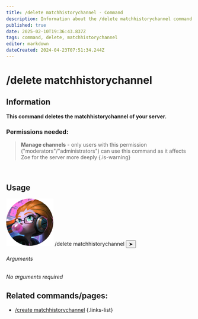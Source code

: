 ```yaml
---
title: /delete matchhistorychannel - Command
description: Information about the /delete matchhistorychannel command
published: true
date: 2025-02-10T19:36:43.837Z
tags: command, delete, matchhistorychannel
editor: markdown
dateCreated: 2024-04-23T07:51:34.244Z
---
```


# /delete matchhistorychannel
## Information
**This command deletes the matchhistorychannel of your server.**
<br>

### Permissions needed:
>**Manage channels** - only users with this permission ("moderators"/"administrators") can use this command as it affects Zoe for the server more deeply {.is-warning}

<br>

## Usage
<div class="discord-preview">
    <div class="dcp-chatbar">
        <img src="/zoe_logo.png" class="dcp-avatar">
        <span class="dcp-command">/delete matchhistorychannel</span>
        <button class="dcp-send-btn">&#10148;</button> 
    </div>
</div>

###### Arguments
*No arguments required*
<br>
 
## Related commands/pages:
- [/create matchhistorychannel](/en/commands/matchhistorychannel/create)
{.links-list}